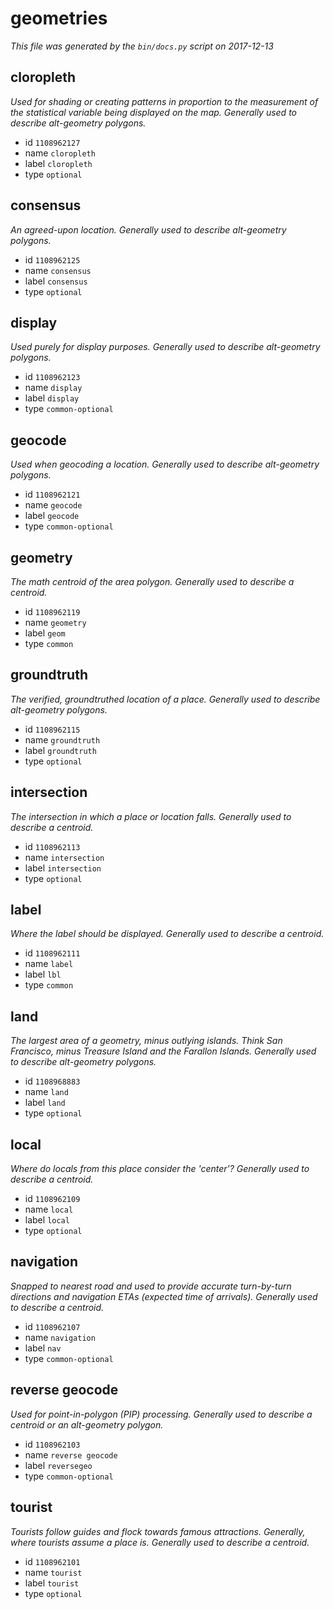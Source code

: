 # geometries

_This file was generated by the `bin/docs.py` script on 2017-12-13_

## cloropleth

_Used for shading or creating patterns in proportion to the measurement of the statistical variable being displayed on the map. Generally used to describe alt-geometry polygons._

* id `1108962127`
* name `cloropleth`
* label `cloropleth`
* type `optional`

## consensus

_An agreed-upon location. Generally used to describe alt-geometry polygons._

* id `1108962125`
* name `consensus`
* label `consensus`
* type `optional`

## display

_Used purely for display purposes. Generally used to describe alt-geometry polygons._

* id `1108962123`
* name `display`
* label `display`
* type `common-optional`

## geocode

_Used when geocoding a location. Generally used to describe alt-geometry polygons._

* id `1108962121`
* name `geocode`
* label `geocode`
* type `common-optional`

## geometry

_The math centroid of the area polygon. Generally used to describe a centroid._

* id `1108962119`
* name `geometry`
* label `geom`
* type `common`

## groundtruth

_The verified, groundtruthed location of a place. Generally used to describe alt-geometry polygons._

* id `1108962115`
* name `groundtruth`
* label `groundtruth`
* type `optional`

## intersection

_The intersection in which a place or location falls. Generally used to describe a centroid._

* id `1108962113`
* name `intersection`
* label `intersection`
* type `optional`

## label

_Where the label should be displayed. Generally used to describe a centroid._

* id `1108962111`
* name `label`
* label `lbl`
* type `common`

## land

_The largest area of a geometry, minus outlying islands. Think San Francisco, minus Treasure Island and the Farallon Islands. Generally used to describe alt-geometry polygons._

* id `1108968883`
* name `land`
* label `land`
* type `optional`

## local

_Where do locals from this place consider the 'center'? Generally used to describe a centroid._

* id `1108962109`
* name `local`
* label `local`
* type `optional`

## navigation

_Snapped to nearest road and used to provide accurate turn-by-turn directions and navigation ETAs (expected time of arrivals). Generally used to describe a centroid._

* id `1108962107`
* name `navigation`
* label `nav`
* type `common-optional`

## reverse geocode

_Used for point-in-polygon (PIP) processing. Generally used to describe a centroid or an alt-geometry polygon._

* id `1108962103`
* name `reverse geocode`
* label `reversegeo`
* type `common-optional`

## tourist

_Tourists follow guides and flock towards famous attractions. Generally, where tourists assume a place is. Generally used to describe a centroid._

* id `1108962101`
* name `tourist`
* label `tourist`
* type `optional`


